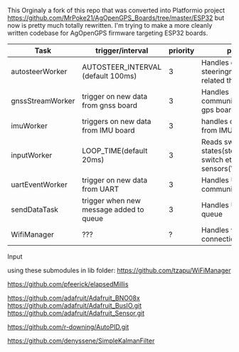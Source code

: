 This Orginaly a fork of this repo that was converted into Platformio project
https://github.com/MrPoke21/AgOpenGPS_Boards/tree/master/ESP32 but now is pretty much totally rewritten. I'm trying to make a more cleanly written codebase for AgOpenGPS firmware targeting ESP32 boards. 

|Task            |trigger/interval                       |priority|purpose          |
|----------------|---------------------------------------|--------|-----------------|
|autosteerWorker |AUTOSTEER_INTERVAL (default 100ms)     |3       |Handles everything steeringmotor/hydraulic related things|
|gnssStreamWorker|trigger on new data from gnss board    |3       |Handles communication to/from gps board|
|imuWorker       |triggers on new data from IMU board    |3       |handles communication from IMU board|
|inputWorker     |LOOP_TIME(default 20ms)|3|Reads switch states(steer and work switch etc.) and analog sensors(WAS for now)|
|uartEventWorker |trigger on new data from UART          |3       |Handles UART(Serial) communication|
|sendDataTask    |trigger when new message added to queue|3       |Handles UDP send queue|
|WifiManager     |???                                    |?       |Handles wifi connection|





Input


using these submodules in lib folder:
https://github.com/tzapu/WiFiManager

https://github.com/pfeerick/elapsedMillis

https://github.com/adafruit/Adafruit_BNO08x
https://github.com/adafruit/Adafruit_BusIO.git
https://github.com/adafruit/Adafruit_Sensor.git

https://github.com/r-downing/AutoPID.git

https://github.com/denyssene/SimpleKalmanFilter
